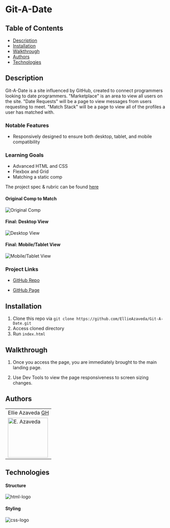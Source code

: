 # Git-A-Date

## Table of Contents
* [Description](#description)
* [Installation](#installation)
* [Walkthrough](#walkthrough)
* [Authors](#authors)
* [Technologies](#technologies)

## Description
Git-A-Date is a site influenced by GitHub, created to connect programmers looking to date programmers. "Marketplace" is an area to view all users on the site. "Date Requests" will be a page to view messages from users requesting to meet. "Match Stack" will be a page to view all of the profiles a user has matched with.

### Notable Features
* Responsively designed to ensure both desktop, tablet, and mobile compatibility

### Learning Goals
* Advanced HTML and CSS
* Flexbox and Grid
* Matching a static comp

The project spec & rubric can be found [here](https://frontend.turing.io/projects/module-1/ideabox-group.html)

#### Original Comp to Match
![Original Comp](https://user-images.githubusercontent.com/76409536/114323492-b7b04100-9ae2-11eb-9c12-65f690cde2d8.png)

#### Final: Desktop View
![Desktop View](https://user-images.githubusercontent.com/76409536/114325306-97857f80-9aec-11eb-806c-289b705ef674.jpg)

#### Final: Mobile/Tablet View
![Mobile/Tablet View](https://user-images.githubusercontent.com/76409536/114325143-ccdd9d80-9aeb-11eb-8b09-9cf79c9a6f4f.jpg)


### Project Links
* [GitHub Repo](https://github.com/EllieAzaveda/Git-A-Date)

* [GitHub Page](https://ellieazaveda.github.io/Git-A-Date/)

## Installation
1. Clone this repo via `git clone https://github.com/EllieAzaveda/Git-A-Date.git`
2. Access cloned directory
3. Run `index.html`

## Walkthrough

1. Once you access the page, you are immediately brought to the main landing page.

2. Use Dev Tools to view the page responsiveness to screen sizing changes.

## Authors
<table>
    <tr>
        <td> Ellie Azaveda <a href="https://github.com/EllieAzaveda">GH</td>
    </tr>
    </tr>
        <td><img src="https://avatars.githubusercontent.com/u/76409536?v=4" alt="E. Azaveda" width="125" height="auto" /></td>
    </tr>
</table>

## Technologies

#### Structure
![html-logo](https://user-images.githubusercontent.com/76409536/114323756-f2ff3f80-9ae3-11eb-833a-cc02ca4e449c.png)


#### Styling
![css-logo](https://user-images.githubusercontent.com/76409536/114323752-f1ce1280-9ae3-11eb-9a13-e640e37c1ac7.png)


